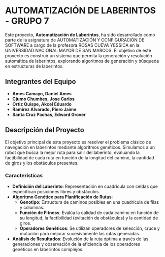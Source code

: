 # AUTOMATIZACIÓN DE LABERINTOS - GRUPO 7

Este proyecto, **Automatización de Laberintos**, ha sido desarrollado como parte de la asignatura de AUTOMATIZACIÓN Y CONFIGURACIÓN DE SOFTWARE a cargo de la profesora ROSAS CUEVA YESSICA en la UNIVERSIDAD NACIONAL MAYOR DE SAN MARCOS. El objetivo de este proyecto es construir un sistema que permita la generación y resolución automática de laberintos, explorando algoritmos de generación y búsqueda en estructuras de laberintos.

## Integrantes del Equipo

- **Ames Camayo, Daniel Ames**
- **Cjumo Chumbes, Jose Carlos**
- **Ortiz Quispe, Akcel Eduardo**
- **Ramirez Alvarado, Piero Jaime**
- **Santa Cruz Pachas, Edward Grover**

## Descripción del Proyecto

El objetivo principal de este proyecto es resolver el problema clásico de navegación en laberintos mediante algoritmos genéticos. Simulamos a un robot que busca la mejor ruta para salir del laberinto, evaluando la factibilidad de cada ruta en función de la longitud del camino, la cantidad de giros y los obstáculos presentes. 

### Características

- **Definición del Laberinto**: Representación en cuadrícula con celdas que especifican posiciones libres y obstáculos.
- **Algoritmo Genético para Planificación de Rutas**:
  - **Genotipo**: Estructura de caminos posibles en una cuadrícula de filas y columnas.
  - **Función de Fitness**: Evalúa la calidad de cada camino en función de su longitud, la factibilidad (evitación de obstáculos) y la cantidad de giros.
  - **Operadores Genéticos**: Se utilizan operadores de selección, cruce y mutación para mejorar sucesivamente las rutas generadas.
- **Análisis de Resultados**: Evolución de la ruta óptima a través de las generaciones y observación de la eficiencia de los operadores genéticos en laberintos complejos.